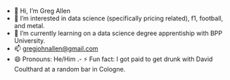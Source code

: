 - 👋 Hi, I’m Greg Allen
- 👀 I’m interested in data science (specifically pricing related), f1, football, and metal. 
- 🌱 I’m currently learning on a data science degree apprentiship with BPP University. 
- 📫 gregjohnallen@gmail.com
- 😄 Pronouns: He/Him
.- ⚡ Fun fact: I got paid to get drunk with David Coulthard at a random bar in Cologne.

<!---
gregjohnallen-52/gregjohnallen-52 is a ✨ special ✨ repository because its `README.md` (this file) appears on your GitHub profile.
You can click the Preview link to take a look at your changes.
--->
